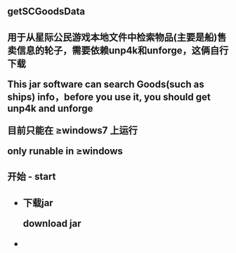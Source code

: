 <h2>getSCGoodsData<h2/>
  <p>用于从星际公民游戏本地文件中检索物品(主要是船)售卖信息的轮子，需要依赖unp4k和unforge，这俩自行下载</p>
  <p>This jar software can search Goods(such as ships) info，before you use it, you should get unp4k and unforge</p>
  <p>目前只能在 ≥windows7 上运行</p>
  <p>only runable in ≥windows</p>
<h2>开始 - start<h2/>
  <ul>
    <li>  
      <p>下载jar</p>
      <p>download jar</p>
    <li/>
  <ul/>
  
  

